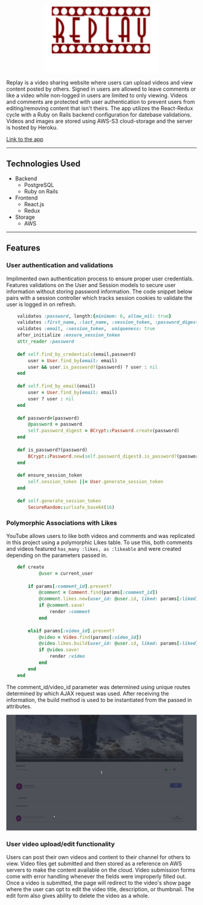 <p align="center">
  <img width="300" height="180" src="/app/assets/images/replay_logo.png">
</p>

Replay is a video sharing website where users can upload videos and view content posted by others. Signed in users are allowed to leave comments or like a video while non-logged in users are limited to only viewing. Videos and comments are protected with user authentication to prevent users from editing/removing content that isn't theirs. The app utilizes the React-Redux cycle with a Ruby on Rails backend configuration for datebase validations. Videos and images are stored using AWS-S3 cloud-storage and the server is hosted by Heroku.


[Link to the app](https://replay-videos.herokuapp.com/#/)



***
Technologies Used
-----------------

* Backend
    - PostgreSQL
    - Ruby on Rails
* Frontend
    - React.js
    - Redux
* Storage 
    - AWS


***
Features
--------

### User authentication and validations
Implimented own authentication process to ensure proper user credentials. Features validations on the User and Session models to secure user information without storing password information. The code snippet below pairs with a session controller which tracks session cookies to validate the user is logged in on refresh.


```Ruby
    validates :password, length:{minimum: 6, allow_nil: true}
    validates :first_name, :last_name, :session_token, :password_digest, :email, presence: true
    validates :email, :session_token,  uniqueness: true
    after_initialize :ensure_session_token
    attr_reader :password

    def self.find_by_credentials(email,password)
        user = User.find_by(email: email)
        user && user.is_password?(password) ? user : nil
    end

    def self.find_by_email(email)
        user = User.find_by(email: email)
        user ? user : nil
    end

    def password=(password)
        @password = password
        self.password_digest = BCrypt::Password.create(password)
    end

    def is_password?(password)
        BCrypt::Password.new(self.password_digest).is_password?(password)
    end

    def ensure_session_token
        self.session_token ||= User.generate_session_token
    end

    def self.generate_session_token
        SecureRandom::urlsafe_base64(16)

```

### Polymorphic Associations with Likes
YouTube allows users to like both videos and comments and was replicated in this project using a polymorphic Likes table. To use this, both comments and videos featured `has_many :likes, as :likeable` and were created depending on the parameters passed in. 

```Ruby
    def create
            @user = current_user
            
        if params[:comment_id].present?
            @comment = Comment.find(params[:comment_id])
            @comment.likes.new(user_id: @user.id, liked: params[:liked])
            if @comment.save!   
                render :comment
            end

        elsif params[:video_id].present?
            @video = Video.find(params[:video_id])
            @video.likes.build(user_id: @user.id, liked: params[:liked])
            if @video.save!   
                render :video
            end
        end
    end
```
The comment_id/video_id parameter was determined using unique routes determined by which AJAX request was used. After receiving the information, the build method is used to be instantiated from the passed in attributes.

![](app/assets/gifs/likegif2.gif)


### User video upload/edit functionality

Users can post their own videos and content to their channel for others to view. Video files get submitted and then stored as a reference on AWS servers to make the content available on the cloud. Video submission forms come with error handling whenever the fields were improperly filled out. Once a video is submitted, the page will redirect to the video's show page where the user can opt to edit the video title, description, or thumbnail. The edit form also gives ability to delete the video as a whole.





